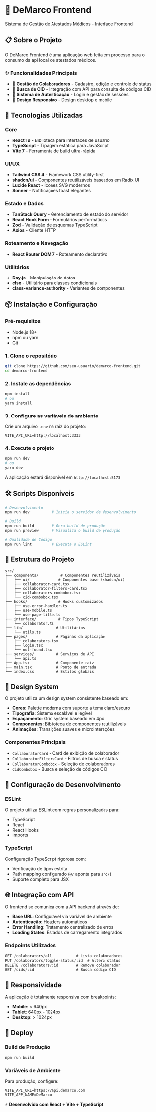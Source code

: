 # 🏥 DeMarco Frontend

Sistema de Gestão de Atestados Médicos - Interface Frontend

## 📋 Sobre o Projeto

O DeMarco Frontend é uma aplicação web feita em processo para o consumo da api local de atestados médicos.

### ✨ Funcionalidades Principais

- 👥 **Gestão de Colaboradores** - Cadastro, edição e controle de status
- 🏥 **Busca de CID** - Integração com API para consulta de códigos CID
- 🔐 **Sistema de Autenticação** - Login e gestão de sessões
- 📱 **Design Responsivo** - Design desktop e mobile

## 🚀 Tecnologias Utilizadas

### Core

- **React 19** - Biblioteca para interfaces de usuário
- **TypeScript** - Tipagem estática para JavaScript
- **Vite 7** - Ferramenta de build ultra-rápida

### UI/UX

- **Tailwind CSS 4** - Framework CSS utility-first
- **shadcn/ui** - Componentes reutilizáveis baseados em Radix UI
- **Lucide React** - Ícones SVG modernos
- **Sonner** - Notificações toast elegantes

### Estado e Dados

- **TanStack Query** - Gerenciamento de estado do servidor
- **React Hook Form** - Formulários performáticos
- **Zod** - Validação de esquemas TypeScript
- **Axios** - Cliente HTTP

### Roteamento e Navegação

- **React Router DOM 7** - Roteamento declarativo

### Utilitários

- **Day.js** - Manipulação de datas
- **clsx** - Utilitário para classes condicionais
- **class-variance-authority** - Variantes de componentes

## 📦 Instalação e Configuração

### Pré-requisitos

- Node.js 18+
- npm ou yarn
- Git

### 1. Clone o repositório

```bash
git clone https://github.com/seu-usuario/demarco-frontend.git
cd demarco-frontend
```

### 2. Instale as dependências

```bash
npm install
# ou
yarn install
```

### 3. Configure as variáveis de ambiente

Crie um arquivo `.env` na raiz do projeto:

```env
VITE_API_URL=http://localhost:3333
```

### 4. Execute o projeto

```bash
npm run dev
# ou
yarn dev
```

A aplicação estará disponível em `http://localhost:5173`

## 🛠️ Scripts Disponíveis

```bash
# Desenvolvimento
npm run dev          # Inicia o servidor de desenvolvimento

# Build
npm run build        # Gera build de produção
npm run preview      # Visualiza o build de produção

# Qualidade de Código
npm run lint         # Executa o ESLint
```

## 📁 Estrutura do Projeto

```
src/
├── components/          # Componentes reutilizáveis
│   ├── ui/             # Componentes base (shadcn/ui)
│   ├── collaborator-card.tsx
│   ├── collaborator-filters-card.tsx
│   ├── collaborators-combobox.tsx
│   └── cid-combobox.tsx
├── hooks/              # Hooks customizados
│   ├── use-error-handler.ts
│   ├── use-mobile.ts
│   └── use-page-title.ts
├── interface/          # Tipos TypeScript
│   └── colaborator.ts
├── lib/               # Utilitários
│   └── utils.ts
├── pages/             # Páginas da aplicação
│   ├── colaborators.tsx
│   ├── login.tsx
│   └── not-found.tsx
├── services/          # Serviços de API
│   └── api.ts
├── App.tsx            # Componente raiz
├── main.tsx           # Ponto de entrada
└── index.css          # Estilos globais
```

## 🎨 Design System

O projeto utiliza um design system consistente baseado em:

- **Cores**: Palette moderna com suporte a tema claro/escuro
- **Tipografia**: Sistema escalável e legível
- **Espaçamento**: Grid system baseado em 4px
- **Componentes**: Biblioteca de componentes reutilizáveis
- **Animações**: Transições suaves e microinterações

### Componentes Principais

- `CollaboratorCard` - Card de exibição de colaborador
- `CollaboratorFiltersCard` - Filtros de busca e status
- `CollaboratorCombobox` - Seleção de colaboradores
- `CidCombobox` - Busca e seleção de códigos CID

## 🔧 Configuração de Desenvolvimento

### ESLint

O projeto utiliza ESLint com regras personalizadas para:

- TypeScript
- React
- React Hooks
- Imports

### TypeScript

Configuração TypeScript rigorosa com:

- Verificação de tipos estrita
- Path mapping configurado (`@/` aponta para `src/`)
- Suporte completo para JSX

## 🌐 Integração com API

O frontend se comunica com a API backend através de:

- **Base URL**: Configurável via variável de ambiente
- **Autenticação**: Headers automáticos
- **Error Handling**: Tratamento centralizado de erros
- **Loading States**: Estados de carregamento integrados

### Endpoints Utilizados

```typescript
GET /colaborators/all           # Lista colaboradores
PUT /colaborators/toggle-status/:id  # Altera status
DELETE /colaborators/:id        # Remove colaborador
GET /cids/:id                   # Busca código CID
```

## 📱 Responsividade

A aplicação é totalmente responsiva com breakpoints:

- **Mobile**: < 640px
- **Tablet**: 640px - 1024px
- **Desktop**: > 1024px

## 🚀 Deploy

### Build de Produção

```bash
npm run build
```

### Variáveis de Ambiente

Para produção, configure:

```env
VITE_API_URL=https://api.demarco.com
VITE_APP_NAME=DeMarco
```

⚡ **Desenvolvido com React + Vite + TypeScript**
